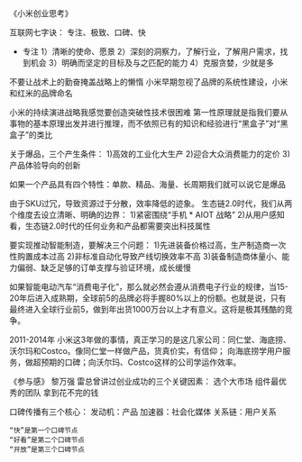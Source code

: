 《小米创业思考》

互联网七字诀：
专注、极致、口碑、快
* 专注
    1）清晰的使命、愿景
    2）深刻的洞察力，了解行业，了解用户需求，找到机会
    3）明确而坚定的目标及与之匹配的能力
    4）克服贪婪，少就是多


不要让战术上的勤奋掩盖战略上的懒惰
小米早期忽视了品牌的系统性建设，小米和红米的品牌命名


小米的持续演进战略我感觉要创造突破性技术很困难
第一性原理就是指我们要从事物的基本原理出发并进行推理，而不依照已有的知识和经验进行“黑盒子”对“黑盒子”的类比

关于爆品，三个产生条件：
1)高效的工业化大生产
2)迎合大众消费能力的定价
3)产品体验导向的创新


如果一个产品具有四个特性：单款、精品、海量、长周期我们就可以说它是爆品

由于SKU过冗，导致资源过于分散，效率降低的迹象。
生态链2.0时代，我们从两个维度去设立清晰、明确的边界：
1)紧密围绕“手机 * AIOT 战略”
2)从用户感知看，生态链2.0时代的任何业务和产品都需要突出科技属性


要实现推动智能制造，要解决三个问题：
1)先进装备价格过高，生产制造商一次性购置成本过高
2)非标准自动化导致产线切换效率不高
3)装备制造商体量小、能力偏弱、缺乏足够的订单支撑与验证环境，成长缓慢


如果智能电动汽车“消费电子化”，那么就必然会遵从消费电子行业的规律，当15-20年后进入成熟期，全球前5的品牌必将手握80%以上的份额。也就是说，只有最终进入全球行业前5，做到年出货1000万台以上才有意义。这将是极其残酷的竞争。




2011-2014年
小米这3年做的事情，真正学习的是这几家公司：同仁堂、海底捞、沃尔玛和Costco。像同仁堂一样做产品，货真价实，有信仰；
向海底捞学用户服务，做超预期的口碑；向沃尔玛、Costco这样的公司学运作效率。



《参与感》 黎万强
雷总曾讲过创业成功的三个关键因素：
    选个大市场
    组件最优秀的团队
    拿到花不完的钱

口碑传播有三个核心：
    发动机：产品
    加速器：社会化媒体
    关系链：用户关系
    
    “快”是第一个口碑节点
    “好看”是第二个口碑节点
    “开放”是第三个口碑节点

    

